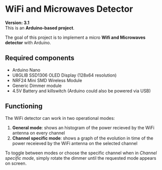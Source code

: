 # WiFi and Microwaves Detector

**Version: 3.1**<br>
This is an **Arduino-based project**.

The goal of this project is to implement a micro **Wifi and Microwaves detector** with Arduino.

## Required components
  - Arduino Nano
  - U8GLIB SSD1306 OLED Display (128x64 resolution)
  - NRF24 Mini SMD Wireless Module
  - Generic Dimmer module
  - 4.5V Battery and killswitch (Arduino could also be powered via USB)

## Functioning
The WiFi detector can work in two operational modes:
  1. **General mode**: shows an histogram of the power recieved by the WiFi antenna on every channel
  3. **Channel specific mode**: shows a graph of the evolution in time of the power receieved by the WiFi antenna on the selected channel

To toggle between modes or choose the specific channel when in *Channel specific mode*, simply rotate the dimmer until the requested mode appears on screen.
